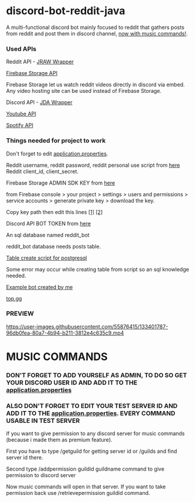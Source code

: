 # discord-bot-reddit-java

A multi-functional discord bot mainly focused to reddit that gathers posts from reddit and post them in discord channel, [now with music commands!](https://github.com/Glaxier0/discord-bot-reddit-java/edit/main/README.md#music-commands).

### Used APIs ###
Reddit API - [JRAW Wrapper](https://github.com/mattbdean/JRAW)

[Firebase Storage API](https://console.firebase.google.com/)

Firebase Storage let us watch reddit videos directly in discord via embed. Any video hosting site can be used instead of Firebase Storage.

Discord API - [JDA Wrapper](https://github.com/DV8FromTheWorld/JDA)

[Youtube API](https://developers.google.com/youtube/v3)


[Spotify API](https://developer.spotify.com/documentation/web-api/)

### Things needed for project to work ###

Don't forget to edit [application.properties](https://github.com/Glaxier0/discord-bot-reddit-java/blob/main/src/main/resources/application.properties).

Reddit username, reddit password, reddit personal use script from [here](https://www.reddit.com/prefs/apps)
Reddit client_id, client_secret.

Firebase Storage ADMIN SDK KEY from [here](https://console.firebase.google.com/)

from Firebase console > your project > settings > users and permissions > service accounts > generate private key > download the key.

Copy key path then edit this lines [[1]](https://github.com/Glaxier0/discord-bot-reddit-java/blob/7ac2606c0bc97d621ebc4eb2f11a97cc8201d6a6/src/main/java/com/discord/bot/Service/UploadToFirebase.java#L19)
[[2]](https://github.com/Glaxier0/discord-bot-reddit-java/blob/7ac2606c0bc97d621ebc4eb2f11a97cc8201d6a6/src/main/java/com/discord/bot/Service/RemoveOldPosts.java#L36)

Discord API BOT TOKEN from [here](https://discord.com/developers/applications)

An sql database named reddit_bot

reddit_bot database needs posts table.

[Table create script for postgresql](https://github.com/Glaxier0/discord-bot-java/blob/master/postgresql-create-script.md)

Some error may occur while creating table from script so an sql knowledge needed.

[Example bot created by me](https://discord.com/api/oauth2/authorize?client_id=855806720834928641&permissions=139623589952&scope=bot%20applications.commands)

[top.gg](https://top.gg/bot/855806720834928641)

### PREVIEW ###

https://user-images.githubusercontent.com/55876415/133401787-96db0fea-80a7-4b94-b211-3812e4c635c9.mp4

# MUSIC COMMANDS 

### DON'T FORGET TO ADD YOURSELF AS ADMIN, TO DO SO GET YOUR DISCORD USER ID AND ADD IT TO THE [application.properties](https://github.com/Glaxier0/discord-bot-reddit-java/blob/12be07f1dcabd12f65370a29975bf42f568b8dfd/src/main/resources/application.properties#L10)

### ALSO DON'T FORGET TO EDIT YOUR TEST SERVER ID AND ADD IT TO THE [application.properties](https://github.com/Glaxier0/discord-bot-reddit-java/blob/12be07f1dcabd12f65370a29975bf42f568b8dfd/src/main/resources/application.properties#L9). EVERY COMMAND USABLE IN TEST SERVER

If you want to give permission to any discord server for music commands (because i made them as premium feature).

First you have to type /getguild for getting server id or /guilds and find server id there.

Second type /addpermission guildid guildname command to give permission to discord server

Now music commands will open in that server. If you want to take permission back use /retrievepermission guildid command.










